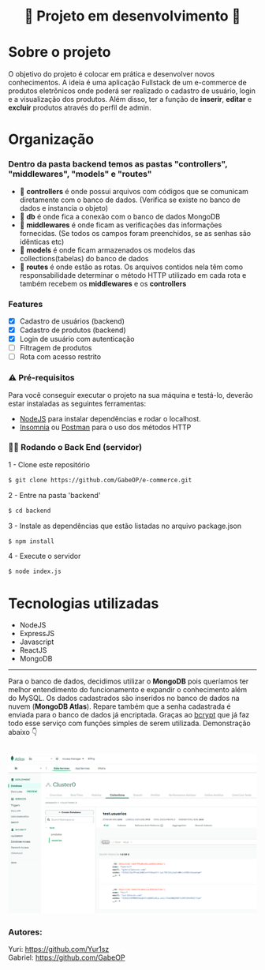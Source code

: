 <h1 align="center"> 🚧 Projeto em desenvolvimento 🚧</h1>

# Sobre o projeto

O objetivo do projeto é colocar em prática e desenvolver novos conhecimentos. A ideia é uma aplicação Fullstack de um e-commerce de produtos eletrônicos onde poderá ser realizado o cadastro de usuário, login e a visualização dos produtos. Além disso, ter a função de **inserir**, **editar** e **excluir** produtos através do perfil de admin.

# Organização 

### Dentro da pasta backend temos as pastas "controllers", "middlewares", "models" e "routes"
- 📁 **controllers** é onde possui arquivos com códigos que se comunicam diretamente com o banco de dados. (Verifica se existe no banco de dados e instancia o objeto)
- 📁 **db** é onde fica a conexão com o banco de dados MongoDB
- 📁 **middlewares** é onde ficam as verificações das informações fornecidas. (Se todos os campos foram preenchidos, se as senhas são idênticas etc)
- 📁 **models** é onde ficam armazenados os modelos das collections(tabelas) do banco de dados
- 📁 **routes** é onde estão as rotas. Os arquivos contidos nela têm como responsabilidade determinar o método HTTP utilizado em cada rota e também recebem os **middlewares** e os **controllers**

### Features

- [x] Cadastro de usuários (backend)
- [x] Cadastro de produtos (backend)
- [x] Login de usuário com autenticação
- [ ] Filtragem de produtos
- [ ] Rota com acesso restrito

### ⚠ Pré-requisitos
Para você conseguir executar o projeto na sua máquina e testá-lo, deverão estar instaladas as seguintes ferramentas: <br>
- <a href="https://nodejs.org/en/">NodeJS</a> para instalar dependências e rodar o localhost.
- <a href="https://insomnia.rest/download">Insomnia</a> ou <a href="https://www.postman.com/">Postman</a> para o uso dos métodos HTTP
### 👩‍💻 Rodando o Back End (servidor)
1 - Clone este repositório
```sh
$ git clone https://github.com/GabeOP/e-commerce.git
```

2 - Entre na pasta 'backend'
```sh
$ cd backend
```

3 - Instale as dependências que estão listadas no arquivo package.json
```sh
$ npm install
```

4 - Execute o servidor
```sh
$ node index.js
```


# Tecnologias utilizadas

- NodeJS
- ExpressJS
- Javascript
- ReactJS
- MongoDB

---

Para o banco de dados, decidimos utilizar o **MongoDB** pois queríamos ter melhor entendimento do funcionamento e expandir o conhecimento além do MySQL. Os dados cadastrados são inseridos no banco de dados na nuvem (**MongoDB Atlas**). Repare também que a senha cadastrada é enviada para o banco de dados já encriptada. Graças ao <a href="https://www.npmjs.com/package/bcrypt?activeTab=readme">bcrypt</a> que já faz todo esse serviço com funções simples de serem utilizada. Demonstração abaixo 👇

![Screenshot](./img/atlas.png)
---

### Autores:

Yuri: https://github.com/Yur1sz <br>
Gabriel: https://github.com/GabeOP
